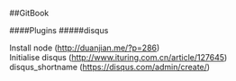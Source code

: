 ##GitBook






####Plugins
#####disqus

Install node (http://duanjian.me/?p=286)  
Initialise disqus (http://www.ituring.com.cn/article/127645)
disqus_shortname (https://disqus.com/admin/create/)